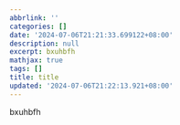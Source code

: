 ```yaml
---
abbrlink: ''
categories: []
date: '2024-07-06T21:21:33.699122+08:00'
description: null
excerpt: bxuhbfh 
mathjax: true
tags: []
title: title
updated: '2024-07-06T21:22:13.921+08:00'
---
```

bxuhbfh
